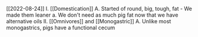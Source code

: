 [[2022-08-24]]
I. [[Domestication]]
	A. Started of round, big, tough, fat
		- We made them leaner 
			a. We don't need as much pig fat now that we have alternative oils
II. [[Omnivores]] and [[Monogastric]]
	A. Unlike most monogastrics, pigs have a functional cecum